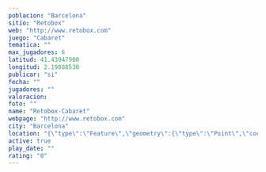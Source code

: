 ```yaml
---
poblacion: "Barcelona"
sitio: "Retobox"
web: "http://www.retobox.com"
juego: "Cabaret"
tematica: ""
max_jugadores: 6
latitud: 41.43947900
longitud: 2.19088530
publicar: "si"
fecha: ""
jugadores: ""
valoracion: 
foto: ""
name: "Retobox-Cabaret"
webpage: "http://www.retobox.com"
city: "Barcelona"
location: "{\"type\":\"Feature\",\"geometry\":{\"type\":\"Point\",\"coordinates\":[41.439479,2.1908853]}}"
active: true
play_date: ""
rating: "0"
---
```

